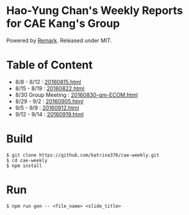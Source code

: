 # Hao-Yung Chan's Weekly Reports for CAE Kang's Group
Powered by [Remark](https://github.com/gnab/remark).
Released under MIT.

# Table of Content

- 8/8  - 8/12 : [20160815.html](http://katrina376.github.io/cae-weekly/20160815.html)
- 8/15 - 8/19 : [20160822.html](http://katrina376.github.io/cae-weekly/20160822.html)
- 8/30 Group Meeting : [20160830-gm-ECOM.html](http://katrina376.github.io/cae-weekly/20160830-gm-ECOM.html)
- 8/29 - 9/2  : [20160905.html](http://katrina376.github.io/cae-weekly/20160905.html)
- 9/5  - 9/9  : [20160912.html](http://katrina376.github.io/cae-weekly/20160912.html)
- 9/12 - 9/14 : [20160919.html](http://katrina376.github.io/cae-weekly/20160919.html)

# Build

```
$ git clone https://github.com/katrina376/cae-weekly.git
$ cd cae-weekly
$ npm install
```

# Run

```
$ npm run gen -- <file_name> <slide_title>
```

